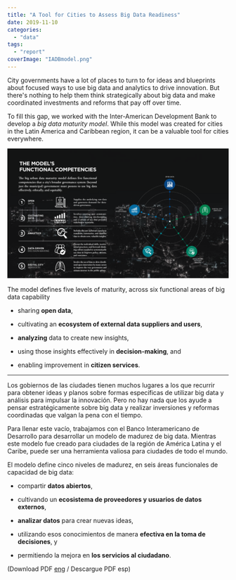 ```yaml
---
title: "A Tool for Cities to Assess Big Data Readiness"
date: 2019-11-10
categories: 
  - "data"
tags: 
  - "report"
coverImage: "IADBmodel.png"
---
```


City governments have a lot of places to turn to for ideas and blueprints about focused ways to use big data and analytics to drive innovation. But there's nothing to help them think strategically about big data and make coordinated investments and reforms that pay off over time.

To fill this gap, we worked with the Inter-American Development Bank to develop a _big data maturity model_. While this model was created for cities in the Latin America and Caribbean region, it can be a valuable tool for cities everywhere.

![](images/big-data-maturity-1024x600.png)

The model defines five levels of maturity, across six functional areas of big data capability

- sharing **open data**,

- cultivating an **ecosystem of external data suppliers and users**,

- **analyzing** data to create new insights,

- using those insights effectively in **decision-making**, and

- enabling improvement in **citizen services**.

* * *

Los gobiernos de las ciudades tienen muchos lugares a los que recurrir para obtener ideas y planos sobre formas específicas de utilizar big data y análisis para impulsar la innovación. Pero no hay nada que los ayude a pensar estratégicamente sobre big data y realizar inversiones y reformas coordinadas que valgan la pena con el tiempo.

Para llenar este vacío, trabajamos con el Banco Interamericano de Desarrollo para desarrollar un modelo de madurez de big data. Mientras este modelo fue creado para ciudades de la región de América Latina y el Caribe, puede ser una herramienta valiosa para ciudades de todo el mundo.

El modelo define cinco niveles de madurez, en seis áreas funcionales de capacidad de big data:

- compartir **datos abiertos**,

- cultivando un **ecosistema de proveedores y usuarios de datos externos**,

- **analizar datos** para crear nuevas ideas,

- utilizando esos conocimientos de manera **efectiva en la toma de decisiones**, y

- permitiendo la mejora en **los servicios al ciudadano**.

(Download PDF [eng](https://perma.cc/2DWP-Z7TE) / Descargue PDF esp)
